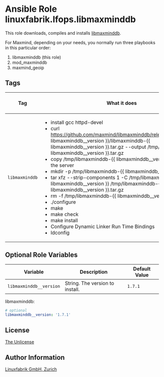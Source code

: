 # Ansible Role linuxfabrik.lfops.libmaxminddb

This role downloads, compiles and installs [libmaxminddb](https://github.com/maxmind/libmaxminddb/).

For Maxmind, depending on your needs, you normally run three playbooks in this particular order:

1. libmaxminddb (this role)
2. mod_maxminddb
3. maxmind_geoip


## Tags

| Tag                   | What it does                                 | Reload / Restart |
| ---                   | ------------                                 | ---------------- |
| `libmaxminddb`        | <ul><li>install gcc httpd-devel</li><li>curl https://github.com/maxmind/libmaxminddb/releases/download/{{ libmaxminddb__version }}/libmaxminddb-{{ libmaxminddb__version }}.tar.gz --output /tmp/libmaxminddb-{{ libmaxminddb__version }}.tar.gz</li><li>copy /tmp/libmaxminddb-{{ libmaxminddb__version }}.tar.gz to the server</li><li>mkdir -p /tmp/libmaxminddb-{{ libmaxminddb__version }}</li><li>tar xfz --strip-components 1 -C /tmp/libmaxminddb-{{ libmaxminddb__version }} /tmp/libmaxminddb-{{ libmaxminddb__version }}.tar.gz</li><li>rm -f /tmp/libmaxminddb-{{ libmaxminddb__version }}.tar.gz</li><li>./configure</li><li>make</li><li>make check</li><li>make install</li><li>Configure Dynamic Linker Run Time Bindings</li><li>ldconfig</li></ul> | - |


## Optional Role Variables

| Variable | Description | Default Value |
| -------- | ----------- | ------------- |
| `libmaxminddb__version` | String. The version to install. | `1.7.1` |

libmaxminddb:
```yaml
# optional
libmaxminddb__version: '1.7.1'
```


## License

[The Unlicense](https://unlicense.org/)


## Author Information

[Linuxfabrik GmbH, Zurich](https://www.linuxfabrik.ch)
